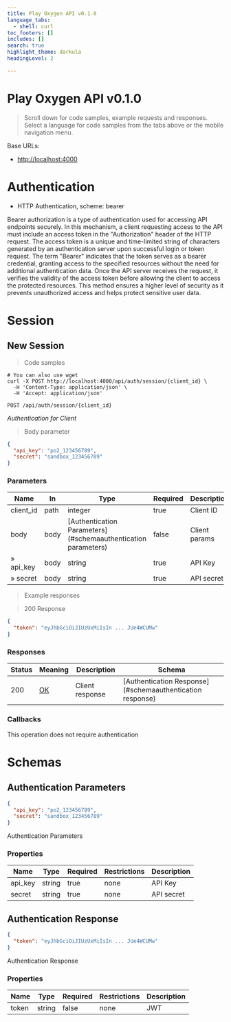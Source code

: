 ```yaml
---
title: Play Oxygen API v0.1.0
language_tabs:
  - shell: curl
toc_footers: []
includes: []
search: true
highlight_theme: darkula
headingLevel: 2

---
```


<!-- Generator: Widdershins v4.0.1 -->

<h1 id="play-oxygen-api">Play Oxygen API v0.1.0</h1>

> Scroll down for code samples, example requests and responses. Select a language for code samples from the tabs above or the mobile navigation menu.

Base URLs:

* <a href="http://localhost:4000">http://localhost:4000</a>

# Authentication

- HTTP Authentication, scheme: bearer

Bearer authorization is a type of authentication used for accessing API endpoints securely. In this mechanism, a client requesting access to the API must include an access token in the "Authorization" header of the HTTP request. The access token is a unique and time-limited string of characters generated by an authentication server upon successful login or token request. The term "Bearer" indicates that the token serves as a bearer credential, granting access to the specified resources without the need for additional authentication data. Once the API server receives the request, it verifies the validity of the access token before allowing the client to access the protected resources. This method ensures a higher level of security as it prevents unauthorized access and helps protect sensitive user data.

<h1 id="play-oxygen-api-session">Session</h1>

## New Session

<a id="opIdNew Session"></a>

> Code samples

```shell
# You can also use wget
curl -X POST http://localhost:4000/api/auth/session/{client_id} \
  -H 'Content-Type: application/json' \
  -H 'Accept: application/json'

```

`POST /api/auth/session/{client_id}`

*Authentication for Client*

> Body parameter

```json
{
  "api_key": "po2_123456789",
  "secret": "sandbox_123456789"
}
```

<h3 id="new-session-parameters">Parameters</h3>

|Name|In|Type|Required|Description|
|---|---|---|---|---|
|client_id|path|integer|true|Client ID|
|body|body|[Authentication Parameters](#schemaauthentication parameters)|false|Client params|
|» api_key|body|string|true|API Key|
|» secret|body|string|true|API secret|

> Example responses

> 200 Response

```json
{
  "token": "eyJhbGciOiJIUzUxMiIsIn ... JUe4WCUMw"
}
```

<h3 id="new-session-responses">Responses</h3>

|Status|Meaning|Description|Schema|
|---|---|---|---|
|200|[OK](https://tools.ietf.org/html/rfc7231#section-6.3.1)|Client response|[Authentication Response](#schemaauthentication response)|

### Callbacks

<aside class="success">
This operation does not require authentication
</aside>

# Schemas

<h2 id="tocS_Authentication Parameters">Authentication Parameters</h2>
<!-- backwards compatibility -->
<a id="schemaauthentication parameters"></a>
<a id="schema_Authentication Parameters"></a>
<a id="tocSauthentication parameters"></a>
<a id="tocsauthentication parameters"></a>

```json
{
  "api_key": "po2_123456789",
  "secret": "sandbox_123456789"
}

```

Authentication Parameters

### Properties

|Name|Type|Required|Restrictions|Description|
|---|---|---|---|---|
|api_key|string|true|none|API Key|
|secret|string|true|none|API secret|

<h2 id="tocS_Authentication Response">Authentication Response</h2>
<!-- backwards compatibility -->
<a id="schemaauthentication response"></a>
<a id="schema_Authentication Response"></a>
<a id="tocSauthentication response"></a>
<a id="tocsauthentication response"></a>

```json
{
  "token": "eyJhbGciOiJIUzUxMiIsIn ... JUe4WCUMw"
}

```

Authentication Response

### Properties

|Name|Type|Required|Restrictions|Description|
|---|---|---|---|---|
|token|string|false|none|JWT|
